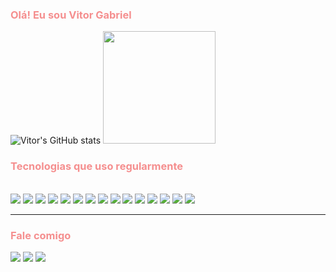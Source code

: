 <h3 style="color:#f58f8f">Olá! Eu sou Vitor Gabriel</h3>

<div align="left" style="display: inline_block">
  
  ![Vitor's GitHub stats](https://github-readme-stats.vercel.app/api?username=Vitor-Gabriel-KR&show_icons=true&theme=radical)
  <img height="180em" src="https://github-readme-stats.vercel.app/api/top-langs/?username=Vitor-Gabriel-KR&layout=compact&langs_count=7&theme=radical"/>
</div>

<h3 style="color:#f58f8f;">Tecnologias que uso regularmente </h3> 
<div style="display: inline_block"><br>
     <img src="https://img.shields.io/badge/Python-3776AB?style=for-the-badge&logo=python&logoColor=white" />
     <img src="https://img.shields.io/badge/JavaScript-F7DF1E?style=for-the-badge&logo=JavaScript&logoColor=white" />
     <img src="https://img.shields.io/badge/TypeScript-007ACC?style=for-the-badge&logo=typescript&logoColor=white" />
     <img src="https://img.shields.io/badge/Node.js-43853D?style=for-the-badge&logo=node.js&logoColor=white" />
     <img src="https://img.shields.io/badge/Java-ED8B00?style=for-the-badge&logo=openjdk&logoColor=white" />
     <img src="https://img.shields.io/badge/Dart-0175C2?style=for-the-badge&logo=dart&logoColor=white" />
     <img src="https://img.shields.io/badge/React-20232A?style=for-the-badge&logo=react&logoColor=61DAFB" />
     <img src="https://img.shields.io/badge/Vue.js-35495E?style=for-the-badge&logo=vue.js&logoColor=4FC08D" />
     <img src="https://img.shields.io/badge/Tailwind_CSS-38B2AC?style=for-the-badge&logo=tailwind-css&logoColor=white" />
     <img src="https://img.shields.io/badge/Bootstrap-563D7C?style=for-the-badge&logo=bootstrap&logoColor=white" />
     <img src="https://img.shields.io/badge/Django-092E20?style=for-the-badge&logo=django&logoColor=white" />
     <img src="https://img.shields.io/badge/Spring%20Boot-6DB33F?style=for-the-badge&logo=springboot&logoColor=white" />
     <img src="https://img.shields.io/badge/MySQL-00000F?style=for-the-badge&logo=mysql&logoColor=white" />
     <img src="https://img.shields.io/badge/PostgreSQL-316192?style=for-the-badge&logo=postgresql&logoColor=white" />
     <img src="https://img.shields.io/badge/Ionic-3880FF?style=for-the-badge&logo=ionic&logoColor=white" />

     
 
</div>

---

### <span style="color: #f58f8f;">Fale comigo</span>

<div>
 <img src="https://img.shields.io/badge/WhatsApp-25D366?style=for-the-badge&logo=whatsapp&logoColor=white" />
 <a href = "https://mail.google.com/mail/u/0/#inbox"><img src="https://img.shields.io/badge/Gmail-D14836?style=for-the-badge&logo=gmail&logoColor=white" target="_blank"></a>
 <a href="https://www.linkedin.com/in/vitor-gabriel-49a500269/" target="_blank"><img src="https://img.shields.io/badge/-LinkedIn-%230077B5?style=for-the-badge&logo=linkedin&logoColor=white" target="_blank"></a> 
</div>
